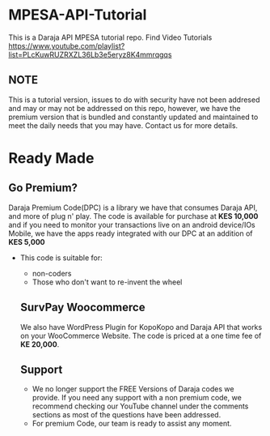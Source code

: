 # MPESA-API-Tutorial
This is a Daraja API MPESA tutorial repo.
Find Video Tutorials https://www.youtube.com/playlist?list=PLcKuwRUZRXZL36Lb3e5eryz8K4mmrqgqs


## NOTE
This is a tutorial version, issues to do with security have not been addresed and may or may not be addressed on this repo,
however, we have the premium version that is bundled and constantly updated and maintained to meet the daily needs that you may
have. Contact us for more details.

# Ready Made
 ## Go Premium?
Daraja Premium Code(DPC) is a library we have that consumes Daraja API, and more of plug n' play. The code is available for purchase at <b>KES 10,000</b> and if you need to monitor your transactions live on an android device/IOs Mobile, we have the apps ready integrated with our DPC at an addition of <b>KES 5,000</b>
- This code is suitable for:
  - non-coders
  - Those who don't want to re-invent the wheel
  
  ## SurvPay Woocommerce
  We also have WordPress Plugin for KopoKopo and Daraja API that works on your WooCommerce Website. The code is priced at a one time fee of <b>KE 20,000</b>.
  
  ## Support
  - We no longer support the FREE Versions of Daraja codes we provide. If you need any support with a non premium code, we recommend checking our YouTube channel under the comments sections as most of the questions have been addressed. 
  - For premium Code, our team is ready to assist any moment.
